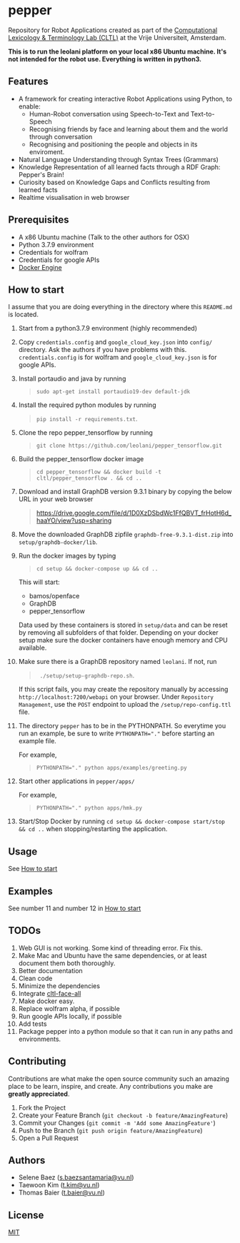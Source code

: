 # pepper

Repository for Robot Applications created as part of the [Computational Lexicology & Terminology Lab (CLTL)](http://www.cltl.nl) at the Vrije Universiteit, Amsterdam.

**This is to run the leolani platform on your local x86 Ubuntu machine. It's not intended for the robot use. Everything is written in python3.**

## Features
 - A framework for creating interactive Robot Applications using Python, to enable:
   - Human-Robot conversation using Speech-to-Text and Text-to-Speech
   - Recognising friends by face and learning about them and the world through conversation
   - Recognising and positioning the people and objects in its enviroment.
 - Natural Language Understanding through Syntax Trees (Grammars)
 - Knowledge Representation of all learned facts through a RDF Graph: Pepper's Brain!
 - Curiosity based on Knowledge Gaps and Conflicts resulting from learned facts
 - Realtime visualisation in web browser

## Prerequisites

* A x86 Ubuntu machine (Talk to the other authors for OSX)
* Python 3.7.9 environment
* Credentials for wolfram
* Credentials for google APIs
* [Docker Engine](https://docs.docker.com/engine/install/)

## How to start

I assume that you are doing everything in the directory where this `README.md` is located.

1. Start from a python3.7.9 environment (highly recommended)
2. Copy `credentials.config` and `google_cloud_key.json` into `config/` directory. Ask the authors if you have problems with this. `credentials.config` is for wolfram and `google_cloud_key.json` is for google APIs.
3. Install portaudio and java by running
    > `sudo apt-get install portaudio19-dev default-jdk` 
4. Install the required python modules by running 
    > `pip install -r requirements.txt`.
5. Clone the repo pepper_tensorflow by running 
    > `git clone https://github.com/leolani/pepper_tensorflow.git`
6. Build the pepper_tensorflow docker image 
    > `cd pepper_tensorflow && docker build -t cltl/pepper_tensorflow . && cd ..`
7. Download and install GraphDB version 9.3.1 binary by copying the below URL in your web browser
    > https://drive.google.com/file/d/1D0XzDSbdWc1FfQBVT_frHotH6d_haaYO/view?usp=sharing
8. Move the downloaded GraphDB zipfile `graphdb-free-9.3.1-dist.zip` into `setup/graphdb-docker/lib`.
9. Run the docker images by typing
    > `cd setup && docker-compose up && cd ..`
    
    This will start:
    * bamos/openface
    * GraphDB
    * pepper_tensorflow


    Data used by these containers is stored in `setup/data` and can be reset by removing all subfolders of that folder. Depending on your docker setup make sure the docker containers have enough memory and CPU available.

10. Make sure there is a GraphDB repository named `leolani`. If  not, run 
    
    > ` ./setup/setup-graphdb-repo.sh`.
    
    If this script fails, you may create the repository manually by accessing `http://localhost:7200/webapi` on your browser. Under `Repository Management`, use the `POST` endpoint to upload the `/setup/repo-config.ttl` file.

11. The directory `pepper` has to be in the PYTHONPATH. So everytime you run an example, be sure to write `PYTHONPATH="."` before starting an example file.

    For example,
    > `PYTHONPATH="." python apps/examples/greeting.py`   

12. Start other applications in `pepper/apps/`

    For example,
    > `PYTHONPATH="." python apps/hmk.py `   


13. Start/Stop Docker by running `cd setup && docker-compose start/stop && cd ..` when stopping/restarting the application.


## Usage

See [How to start](#how-to-start)

## Examples

See number 11 and number 12 in [How to start](#how-to-start)

## TODOs

1. Web GUI is not working. Some kind of threading error. Fix this.
2. Make Mac and Ubuntu have the same dependencies, or at least document them both thoroughly.
3. Better documentation
4. Clean code
5. Minimize the dependencies
6. Integrate [cltl-face-all](https://github.com/leolani/cltl-face-all)
7. Make docker easy.
8. Replace wolfram alpha, if possible
9. Run google APIs locally, if possible
10. Add tests
11. Package pepper into a python module so that it can run in any paths and environments.


## Contributing

Contributions are what make the open source community such an amazing place to be learn, inspire, and create. Any contributions you make are **greatly appreciated**.

1. Fork the Project
2. Create your Feature Branch (`git checkout -b feature/AmazingFeature`)
3. Commit your Changes (`git commit -m 'Add some AmazingFeature'`)
4. Push to the Branch (`git push origin feature/AmazingFeature`)
5. Open a Pull Request

## Authors
* Selene Baez (s.baezsantamaria@vu.nl)
* Taewoon Kim (t.kim@vu.nl)
* Thomas Baier (t.baier@vu.nl)

## License
[MIT](https://choosealicense.com/licenses/mit/)